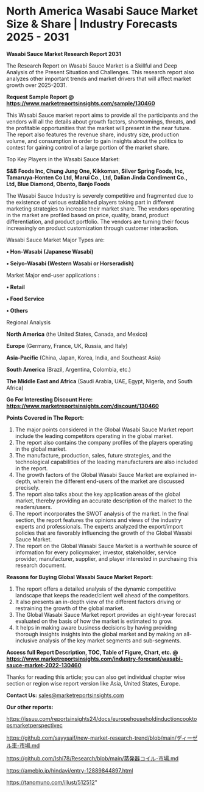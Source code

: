 # North America Wasabi Sauce Market Size & Share | Industry Forecasts 2025 - 2031

<strong>Wasabi Sauce Market Research Report 2031</strong>

The Research Report on Wasabi Sauce Market is a Skillful and Deep Analysis of the Present Situation and Challenges. This research report also analyzes other important trends and market drivers that will affect market growth over 2025-2031.

<strong>Request Sample Report @ <a href=https://www.marketreportsinsights.com/sample/130460>https://www.marketreportsinsights.com/sample/130460</a></strong>

This Wasabi Sauce market report aims to provide all the participants and the vendors will all the details about growth factors, shortcomings, threats, and the profitable opportunities that the market will present in the near future. The report also features the revenue share, industry size, production volume, and consumption in order to gain insights about the politics to contest for gaining control of a large portion of the market share.

Top Key Players in the Wasabi Sauce Market:

<strong>S&B Foods Inc, Chung Jung One, Kikkoman, Silver Spring Foods, Inc, Tamaruya-Honten Co Ltd, Marui Co., Ltd, Dalian Jinda Condiment Co., Ltd, Blue Diamond, Obento, Banjo Foods</strong>

The Wasabi Sauce Industry is severely competitive and fragmented due to the existence of various established players taking part in different marketing strategies to increase their market share. The vendors operating in the market are profiled based on price, quality, brand, product differentiation, and product portfolio. The vendors are turning their focus increasingly on product customization through customer interaction.

Wasabi Sauce Market Major Types are:

<strong>• Hon-Wasabi (Japanese Wasabi)

• Seiyo-Wasabi (Western Wasabi or Horseradish)</strong>

Market Major end-user applications :

<strong>• Retail

• Food Service

• Others</strong>

Regional Analysis

</u><strong><b>North America</b></strong> (the United States, Canada, and Mexico)

<strong><b>Europe </b></strong>(Germany, France, UK, Russia, and Italy)

<strong><b>Asia-Pacific</b></strong> (China, Japan, Korea, India, and Southeast Asia)

<strong><b>South America</b></strong> (Brazil, Argentina, Colombia, etc.)

<strong><b>The Middle East and Africa</b></strong> (Saudi Arabia, UAE, Egypt, Nigeria, and South Africa)

<strong>Go For Interesting Discount Here: <a href=https://www.marketreportsinsights.com/discount/130460>https://www.marketreportsinsights.com/discount/130460</a></strong>

<strong>Points Covered in The Report:</strong>
<ol>
  <li>The major points considered in the Global Wasabi Sauce Market report include the leading competitors operating in the global market.</li>
  <li>The report also contains the company profiles of the players operating in the global market.</li>
  <li>The manufacture, production, sales, future strategies, and the technological capabilities of the leading manufacturers are also included in the report.</li>
  <li>The growth factors of the Global Wasabi Sauce Market are explained in-depth, wherein the different end-users of the market are discussed precisely.</li>
  <li>The report also talks about the key application areas of the global market, thereby providing an accurate description of the market to the readers/users.</li>
  <li>The report incorporates the SWOT analysis of the market. In the final section, the report features the opinions and views of the industry experts and professionals. The experts analyzed the export/import policies that are favorably influencing the growth of the Global Wasabi Sauce Market.</li>
  <li>The report on the Global Wasabi Sauce Market is a worthwhile source of information for every policymaker, investor, stakeholder, service provider, manufacturer, supplier, and player interested in purchasing this research document.</li>
</ol>
<strong>Reasons for Buying Global Wasabi Sauce Market Report:</strong>

<ol>
  <li>The report offers a detailed analysis of the dynamic competitive landscape that keeps the reader/client well ahead of the competitors.</li>
  <li>It also presents an in-depth view of the different factors driving or restraining the growth of the global market.</li>
  <li>The Global Wasabi Sauce Market report provides an eight-year forecast evaluated on the basis of how the market is estimated to grow.</li>
  <li>It helps in making aware business decisions by having providing thorough insights insights into the global market and by making an all-inclusive analysis of the key market segments and sub-segments.</li>
</ol>
<strong>Access full Report Description, TOC, Table of Figure, Chart, etc. @ <a href=https://www.marketreportsinsights.com/industry-forecast/wasabi-sauce-market-2022-130460>https://www.marketreportsinsights.com/industry-forecast/wasabi-sauce-market-2022-130460</a></strong>


Thanks for reading this article; you can also get individual chapter wise section or region wise report version like Asia, United States, Europe.

<strong>Contact Us:</strong>
sales@marketreportsinsights.com

<strong>Our other reports:</strong>

<a href=https://issuu.com/reportsinsights24/docs/europehouseholdinductioncooktopsmarketperspectivec>https://issuu.com/reportsinsights24/docs/europehouseholdinductioncooktopsmarketperspectivec</a>

<a href=https://github.com/sayysaif/new-market-research-trend/blob/main/ディーゼル車-市場.md>https://github.com/sayysaif/new-market-research-trend/blob/main/ディーゼル車-市場.md</a>

<a href=https://github.com/Ishi78/Research/blob/main/蒸発器コイル-市場.md>https://github.com/Ishi78/Research/blob/main/蒸発器コイル-市場.md</a>

<a href=https://ameblo.jp/hindavi/entry-12889844897.html>https://ameblo.jp/hindavi/entry-12889844897.html</a>

<a href=https://tanomuno.com/illust/512512>https://tanomuno.com/illust/512512</a>"
